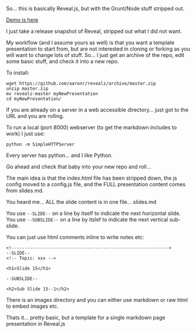 So... this is basically Reveal.js, but with the Grunt/Node stuff stripped out.

[Demo is here](http://aaronr.github.io/revealz)

I just take a release snapshot of Reveal, stripped out what I did not want.

My workflow (and I assume yours as well) is that you want a template presentation to start from, but are not interested in cloning or forking as you will want to change lots of stuff.  So... I just get an archive of the repo, edit some basic stuff, and check it into a new repo.

To install:

    wget https://github.com/aaronr/revealz/archive/master.zip
    unzip master.zip
    mv revealz-master myNewPresentation
    cd myNewPresentation/

If you are already on a server in a web accessible directory... just got to the URL and you are rolling.

To run a local (port 8000) webserver (to get the markdown includes to work) I just use:

    python -m SimpleHTTPServer

Every server has python... and I like Python.

Go ahead and check that baby into your new repo and roll...


The main idea is that the index.html file has been stripped down, the js config moved to a config.js file, and the FULL presentation content comes from slides.md.

You heard me... ALL the slide content is in one file... slides.md

You use `--SLIDE--` on a line by itself to indicate the next horizontal slide.  You use `--SUBSLIDE--` on a line by itslef to indicate the next vertical sub-slide.

You can just use html comments inline to write notes etc:

    <!------------------------------------------------------------>
    --SLIDE--
    <!-- Topic: xxx -->
    
    <h1>Slide 15</h1>
    
    --SUBSLIDE--
    
    <h2>Sub Slide 15--1</h2>

There is an images directory and you can either use markdown or raw html to embed images etc.

Thats it... pretty basic, but a template for a single markdown page presentation in Reveal.js

